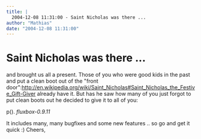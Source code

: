 ```yaml
---
title: |
  2004-12-08 11:31:00 - Saint Nicholas was there ...
author: "Mathias"
date: "2004-12-08 11:31:00"
---
```


# Saint Nicholas was there ...

and brought us all a present. Those of you who were good kids in the past
and put a clean boot out of the "front
door":http://en.wikipedia.org/wiki/Saint_Nicholas#Saint_Nicholas_the_Festive_Gift-Giver
already have it. But has he saw how many of you just forgot to put clean
boots out he decided to give it to all of you:

p(). *fluxbox-0.9.11*

It includes many, many bugfixes and some new features .. so go and get it
quick :) Cheers,



